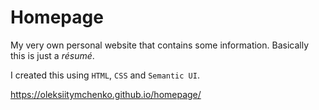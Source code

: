 # Homepage
My very own personal website that contains some information.
Basically this is just a _résumé_.

I created this using `HTML`, `CSS` and `Semantic UI`.

https://oleksiitymchenko.github.io/homepage/
